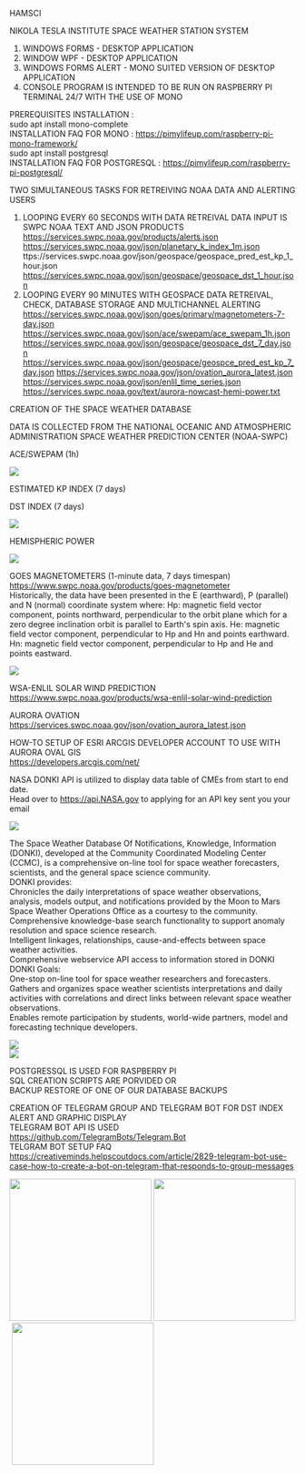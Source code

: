 HAMSCI

NIKOLA TESLA INSTITUTE
SPACE WEATHER STATION SYSTEM
 
1) WINDOWS FORMS - DESKTOP APPLICATION
2) WINDOW WPF - DESKTOP APPLICATION
3) WINDOWS FORMS ALERT - MONO SUITED VERSION OF DESKTOP APPLICATION
4) CONSOLE PROGRAM IS INTENDED TO BE RUN ON RASPBERRY PI TERMINAL 24/7 WITH THE USE OF MONO

PREREQUISITES INSTALLATION : </br>
	sudo apt install mono-complete</br>
INSTALLATION FAQ FOR MONO : https://pimylifeup.com/raspberry-pi-mono-framework/</br>
	sudo apt install postgresql</br>
INSTALLATION FAQ FOR POSTGRESQL : https://pimylifeup.com/raspberry-pi-postgresql/</br>

TWO SIMULTANEOUS TASKS FOR RETREIVING NOAA DATA AND ALERTING USERS
1) LOOPING EVERY 60 SECONDS WITH DATA RETREIVAL
	DATA INPUT IS SWPC NOAA TEXT AND JSON PRODUCTS
	https://services.swpc.noaa.gov/products/alerts.json
	https://services.swpc.noaa.gov/json/planetary_k_index_1m.json
	ttps://services.swpc.noaa.gov/json/geospace/geospace_pred_est_kp_1_hour.json
	https://services.swpc.noaa.gov/json/geospace/geospace_dst_1_hour.json
2) LOOPING EVERY 90 MINUTES WITH GEOSPACE DATA RETREIVAL, CHECK, DATABASE STORAGE AND MULTICHANNEL ALERTING
	https://services.swpc.noaa.gov/json/goes/primary/magnetometers-7-day.json
	https://services.swpc.noaa.gov/json/ace/swepam/ace_swepam_1h.json
	https://services.swpc.noaa.gov/json/geospace/geospace_dst_7_day.json
	https://services.swpc.noaa.gov/json/geospace/geospce_pred_est_kp_7_day.json
	https://services.swpc.noaa.gov/json/ovation_aurora_latest.json
	https://services.swpc.noaa.gov/json/enlil_time_series.json
	https://services.swpc.noaa.gov/text/aurora-nowcast-hemi-power.txt
 
CREATION OF THE SPACE WEATHER DATABASE

DATA IS COLLECTED FROM THE NATIONAL OCEANIC AND ATMOSPHERIC ADMINISTRATION SPACE WEATHER PREDICTION CENTER (NOAA-SWPC)

ACE/SWEPAM (1h)

<img src="screen/Screen-4.jpg"><br/>

ESTIMATED KP INDEX (7 days)

DST INDEX (7 days)

<img src="screen/Screen-3.jpg"><br/>

HEMISPHERIC POWER

<img src="screen/Screen-1.jpg"><br/>

GOES MAGNETOMETERS (1-minute data, 7 days timespan)</br>
https://www.swpc.noaa.gov/products/goes-magnetometer</br>
Historically, the data have been presented in the E (earthward), P (parallel) and N (normal) coordinate system where:
Hp:  magnetic field vector component, points northward, perpendicular to the orbit plane which for a zero degree inclination orbit is parallel to Earth's spin axis.
He:  magnetic field vector component, perpendicular to Hp and Hn and points earthward.
Hn:  magnetic field vector component, perpendicular to Hp and He and points eastward.

<img src="screen/Screen-5.jpg"><br/>

WSA-ENLIL SOLAR WIND PREDICTION</br>
https://www.swpc.noaa.gov/products/wsa-enlil-solar-wind-prediction</br>

AURORA OVATION</br>
https://services.swpc.noaa.gov/json/ovation_aurora_latest.json</br>

HOW-TO SETUP OF ESRI ARCGIS DEVELOPER ACCOUNT TO USE WITH AURORA OVAL GIS</br>
https://developers.arcgis.com/net/</br>

NASA DONKI API is utilized to display data table of CMEs from start to end date.</br>
Head over to https://api.NASA.gov to applying for an API key sent you your email</br>

<img src="screen/Screen-8.png"><br/>

The Space Weather Database Of Notifications, Knowledge, Information (DONKI), developed at the Community Coordinated Modeling Center (CCMC), is a comprehensive on-line tool for space weather forecasters, scientists, and the general space science community.</br>
DONKI provides:</br>
Chronicles the daily interpretations of space weather observations, analysis, models output, and notifications provided by the Moon to Mars Space Weather Operations Office as a courtesy to the community.</br>
Comprehensive knowledge-base search functionality to support anomaly resolution and space science research.</br>
Intelligent linkages, relationships, cause-and-effects between space weather activities.</br>
Comprehensive webservice API access to information stored in DONKI</br>
DONKI Goals:</br>
One-stop on-line tool for space weather researchers and forecasters.</br>
Gathers and organizes space weather scientists interpretations and daily activities with correlations and direct links between relevant space weather observations.</br>
Enables remote participation by students, world-wide partners, model and forecasting technique developers.</br>

<img src="screen/Screen-6.jpg"><br/>
<img src="screen/Screen-7.jpg"><br/>

POSTGRESSQL IS USED FOR RASPBERRY PI </br>
SQL CREATION SCRIPTS ARE PORVIDED OR</br>
BACKUP RESTORE OF ONE OF OUR DATABASE BACKUPS</br>

CREATION OF TELEGRAM GROUP AND TELEGRAM BOT FOR DST INDEX ALERT AND GRAPHIC DISPLAY</br>
TELEGRAM BOT API IS USED https://github.com/TelegramBots/Telegram.Bot</br>
TELGRAM BOT SETUP FAQ https://creativeminds.helpscoutdocs.com/article/2829-telegram-bot-use-case-how-to-create-a-bot-on-telegram-that-responds-to-group-messages</br>

<img src="telegram/Screenshot_20220708-105439_Telegram.jpg" width="250">&nbsp;<img src="telegram/Screenshot_20220708-055020_Telegram.jpg" width="250">&nbsp;<img src="telegram/Screenshot_20220707-210101_Telegram.jpg" width="250"><br/>
